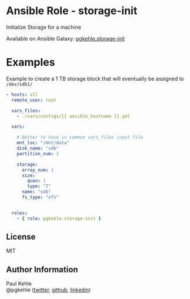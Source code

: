 # Ansible Role - storage-init

Initialize Storage for a machine

Available on Ansible Galaxy: [pgkehle.storage-init](https://galaxy.ansible.com/pgkehle/storage-init)

# Examples

Example to create a 1 TB storage block that will eventually be assigned to `/dev/sdb1/`   

```yaml
- hosts: all
  remote_user: root

  vars_files:
    - ./vars/configs/{{ ansible_hostname }}.yml

  vars:

    # Better to have in common vars_files input file  
    mnt_loc: "/mnt/data"                                   
    disk_name: "sdb"
    partition_num: 1

    storage:
      array_num: 1
      size:
        quan: 1
        type: "T"
      name: "sdb"
      fs_type: "xfs"


  roles:
    - { role: pgkehle.storage-init }
```

## License

MIT

## Author Information

Paul Kehle  
@pgkehle ([twitter](https://twitter.com/pgkehle), [github](https://github.com/pgkehle), [linkedin](https://www.linkedin.com/in/pgkehle))

